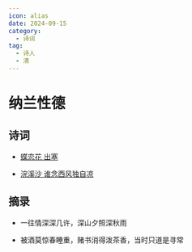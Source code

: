 ```yaml
---
icon: alias
date: 2024-09-15
category:
  - 诗词
tag:
  - 诗人
  - 清
---
```


# 纳兰性德

<!-- more -->

## 诗词

- [蝶恋花 出塞](../诗词/清/蝶恋花-出塞.md)

- [浣溪沙 谁念西风独自凉](../诗词/清/浣溪沙-谁念西风独自凉.md)

## 摘录

- 一往情深深几许，深山夕照深秋雨

- 被酒莫惊春睡重，赌书消得泼茶香，当时只道是寻常